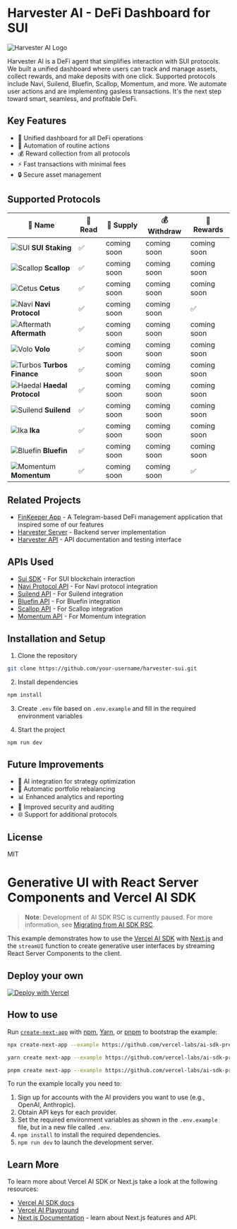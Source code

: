 # Harvester AI - DeFi Dashboard for SUI

![Harvester AI Logo](https://raw.githubusercontent.com/MariKhad/harvester-sui/main/public/logo.png)

Harvester AI is a DeFi agent that simplifies interaction with SUI protocols. We built a unified dashboard where users can track and manage assets, collect rewards, and make deposits with one click. Supported protocols include Navi, Suilend, Bluefin, Scallop, Momentum, and more. We automate user actions and are implementing gasless transactions. It's the next step toward smart, seamless, and profitable DeFi.

## Key Features

- 🎯 Unified dashboard for all DeFi operations
- 🔄 Automation of routine actions
- 💰 Reward collection from all protocols
- ⚡ Fast transactions with minimal fees
- 🔒 Secure asset management

## Supported Protocols

| 🏦 Name            | 📖 Read | 💸 Supply | 💰 Withdraw  | 🎁 Rewards|
|--------------------|---------|-----------|--------------|----------|
| ![SUI](https://static.coinall.ltd/cdn/web3/protocol/logo/suistaking-none.jpg/type=jpg_350_0?u=1744564533560) **SUI Staking**    |   ✅    | coming soon | coming soon | coming soon |
| ![Scallop](https://app.scallop.io/images/logo-192.png) **Scallop**        |   ✅    | coming soon | coming soon | coming soon |
| ![Cetus](https://static.coinall.ltd/cdn/web3/protocol/logo/cetus-none.png/type=png_350_0?u=1747931647736) **Cetus**          |   ✅    | coming soon | coming soon | coming soon |
| ![Navi](https://app.naviprotocol.io/favicon.png) **Navi Protocol**  |   ✅    | coming soon | coming soon |   ✅     |
| ![Aftermath](https://static.coinall.ltd/cdn/web3/protocol/logo/aftermathfinance-none.png/type=png_350_0?u=1747949256203) **Aftermath**      |   ✅    | coming soon | coming soon | coming soon |
| ![Volo](https://static.coinall.ltd/cdn/web3/protocol/logo/volo-none.png/type=png_350_0?u=1747932264550) **Volo**           |   ✅    | coming soon | coming soon | coming soon |
| ![Turbos](https://static.coinall.ltd/cdn/web3/protocol/logo/turbos-none.png/type=png_350_0?u=1747933908855) **Turbos Finance** |   ✅    | coming soon | coming soon | coming soon |
| ![Haedal](https://static.coinall.ltd/cdn/web3/protocol/logo/haedalprotocol-none.jpg/type=jpg_350_0?u=1747932006405) **Haedal Protocol**|   ✅    | coming soon | coming soon | coming soon |
| ![Suilend](https://app.suilend.fi/favicon.ico) **Suilend**        |   ✅    | coming soon | coming soon | coming soon |
| ![Ika](https://static.coinall.ltd/cdn/web3/protocol/logo/ika-none.png/type=png_350_0?u=1747931561593) **Ika**            |   ✅    | coming soon | coming soon | coming soon |
| ![Bluefin](https://bluefin.io/images/square.png) **Bluefin**        |   ✅    | coming soon | coming soon | coming soon |
| ![Momentum](https://app.mmt.finance/assets/images/momentum-logo-sq.svg) **Momentum**       |   ✅    | coming soon | coming soon |   ✅     |

## Related Projects

- [FinKeeper App](https://finkeeper.pro/app) - A Telegram-based DeFi management application that inspired some of our features
- [Harvester Server](https://github.com/MariKhad/harvester-server) - Backend server implementation
- [Harvester API](https://harvester-server-production.up.railway.app/api#) - API documentation and testing interface

## APIs Used

- [Sui SDK](https://github.com/MystenLabs/sui/tree/main/sdk/typescript) - For SUI blockchain interaction
- [Navi Protocol API](https://docs.naviprotocol.io/) - For Navi protocol integration
- [Suilend API](https://docs.suilend.fi/) - For Suilend integration
- [Bluefin API](https://docs.bluefin.io/) - For Bluefin integration
- [Scallop API](https://docs.scallop.io/) - For Scallop integration
- [Momentum API](https://docs.momentum.xyz/) - For Momentum integration

## Installation and Setup

1. Clone the repository
```bash
git clone https://github.com/your-username/harvester-sui.git
```

2. Install dependencies
```bash
npm install
```

3. Create `.env` file based on `.env.example` and fill in the required environment variables

4. Start the project
```bash
npm run dev
```

## Future Improvements

- 🤖 AI integration for strategy optimization
- 🔄 Automatic portfolio rebalancing
- 📊 Enhanced analytics and reporting
- 🔐 Improved security and auditing
- 🌐 Support for additional protocols

## License

MIT

# Generative UI with React Server Components and Vercel AI SDK

> **Note**: Development of AI SDK RSC is currently paused. For more information, see [Migrating from AI SDK RSC](https://sdk.vercel.ai/docs/ai-sdk-rsc/migrating-to-ui#background).

This example demonstrates how to use the [Vercel AI SDK](https://sdk.vercel.ai/docs) with [Next.js](https://nextjs.org/) and the `streamUI` function to create generative user interfaces by streaming React Server Components to the client.

## Deploy your own

[![Deploy with Vercel](https://vercel.com/button)](https://vercel.com/new/clone?repository-url=https%3A%2F%2Fgithub.com%2Fvercel-labs%2Fai-sdk-preview-rsc-genui&env=OPENAI_API_KEY&envDescription=API%20keys%20needed%20for%20application&envLink=platform.openai.com)

## How to use

Run [`create-next-app`](https://github.com/vercel/next.js/tree/canary/packages/create-next-app) with [npm](https://docs.npmjs.com/cli/init), [Yarn](https://yarnpkg.com/lang/en/docs/cli/create/), or [pnpm](https://pnpm.io) to bootstrap the example:

```bash
npx create-next-app --example https://github.com/vercel-labs/ai-sdk-preview-rsc-genui ai-sdk-preview-rsc-genui-example
```

```bash
yarn create next-app --example https://github.com/vercel-labs/ai-sdk-preview-rsc-genui ai-sdk-preview-rsc-genui-example
```

```bash
pnpm create next-app --example https://github.com/vercel-labs/ai-sdk-preview-rsc-genui ai-sdk-preview-rsc-genui-example
```

To run the example locally you need to:

1. Sign up for accounts with the AI providers you want to use (e.g., OpenAI, Anthropic).
2. Obtain API keys for each provider.
3. Set the required environment variables as shown in the `.env.example` file, but in a new file called `.env`.
4. `npm install` to install the required dependencies.
5. `npm run dev` to launch the development server.


## Learn More

To learn more about Vercel AI SDK or Next.js take a look at the following resources:

- [Vercel AI SDK docs](https://sdk.vercel.ai/docs)
- [Vercel AI Playground](https://play.vercel.ai)
- [Next.js Documentation](https://nextjs.org/docs) - learn about Next.js features and API.


